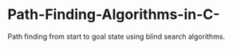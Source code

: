 # Path-Finding-Algorithms-in-C-
Path finding from start to goal state using blind search algorithms.
